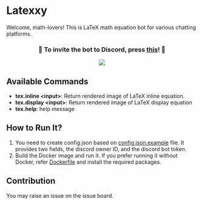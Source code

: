 
# Latexxy

Welcome, math-lovers! This is LaTeX math equation bot for various chatting platforms.

<div align = "center">
  
### :robot: To invite the bot to Discord, press [this](https://discord.com/api/oauth2/authorize?client_id=855004985300484108&permissions=2048&scope=bot)! :robot:
  
  <img src="https://imgur.com/idgyUSl.png">
</div>

## Available Commands

- **tex.inline \<input\>**: Return rendered image of LaTeX inline equation.
- **tex.display \<input\>**: Return rendered image of LaTeX display equation
- **tex.help**: help message

## How to Run It?

1. You need to create config.json based on [config.json.example](https://github.com/3-24/Latexyy/blob/master/config.json.example) file. It provides two fields, the discord owner ID, and the discord bot token.
2. Build the Docker image and run it. If you prefer running it without Docker, refer [Dockerfile](https://github.com/3-24/Latexyy/blob/master/Dockerfile) and install the required packages.

## Contribution

You may raise an issue on the issue board.
